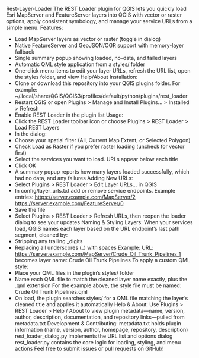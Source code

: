 Rest-Layer-Loader
The REST Loader plugin for QGIS lets you quickly load Esri MapServer and FeatureServer layers into QGIS with vector or raster options, apply consistent symbology, and manage your service URLs from a simple menu.
Features:
- Load MapServer layers as vector or raster (toggle in dialog)
- Native FeatureServer and GeoJSON/OGR support with memory-layer fallback
- Single summary popup showing loaded, no-data, and failed layers
- Automatic QML style application from a styles/ folder
- One-click menu items to edit your layer URLs, refresh the URL list, open the styles folder, and view Help/About
Installation:
- Clone or download this repository into your QGIS plugins folder. For example: ~/.local/share/QGIS/QGIS3/profiles/default/python/plugins/rest_loader
- Restart QGIS or open Plugins > Manage and Install Plugins… > Installed > Refresh
- Enable REST Loader in the plugin list
Usage:
- Click the REST Loader toolbar icon or choose Plugins > REST Loader > Load REST Layers
- In the dialog:
- Choose your spatial filter (All, Current Map Extent, or Selected Polygon)
- Check Load as Raster if you prefer raster loading (uncheck for vector first)
- Select the services you want to load. URLs appear below each title
- Click OK
- A summary popup reports how many layers loaded successfully, which had no data, and any failures
Adding New URLs:
- Select Plugins > REST Loader > Edit Layer URLs… in QGIS
- In config/layer_urls.txt add or remove service endpoints. Example entries: https://server.example.com/MapServer/2 https://server.example.com/FeatureServer/0
- Save the file
- Select Plugins > REST Loader > Refresh URLs, then reopen the loader dialog to see your updates
Naming & Styling Layers: When your services load, QGIS names each layer based on the URL endpoint’s last path segment, cleaned by:
- Stripping any trailing _digits
- Replacing all underscores (_) with spaces
Example: URL: https://server.example.com/MapServer/Crude_Oil_Trunk_Pipelines_1 becomes layer name: Crude Oil Trunk Pipelines
To apply a custom QML style:
- Place your QML files in the plugin’s styles/ folder
- Name each QML file to match the cleaned layer name exactly, plus the .qml extension For the example above, the style file must be named: Crude Oil Trunk Pipelines.qml
- On load, the plugin searches styles/ for a QML file matching the layer’s cleaned title and applies it automatically
Help & About: Use Plugins > REST Loader > Help / About to view plugin metadata—name, version, author, description, documentation, and repository links—pulled from metadata.txt
Development & Contributing: metadata.txt holds plugin information (name, version, author, homepage, repository, description) rest_loader_dialog.py implements the URL list and options dialog rest_loader.py contains the core logic for loading, styling, and menu actions
Feel free to submit issues or pull requests on GitHub!
